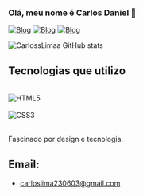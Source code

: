 ### Olá, meu nome é Carlos Daniel 👋

[![Blog](https://img.shields.io/badge/LinkedIn-0077B5?style=for-the-badge&logo=linkedin&logoColor=white)](https://www.linkedin.com/in/carlos-daniel-de-queiroz-lima/)
[![Blog](https://img.shields.io/badge/GitHub-100000?style=for-the-badge&logo=github&logoColor=white)](https://github.com/CarlossLimaa)
[![Blog](https://img.shields.io/badge/Instagram-E4405F?style=for-the-badge&logo=instagram&logoColor=white)](https://instagram.com/carloss.real?igshid=ZDdkNTZiNTM=)

![CarlossLimaa GitHub stats](https://github-readme-stats.vercel.app/api?username=CarlossLimaa&show_icons=true&theme=radical)

## Tecnologias que utilizo

<div style="display: inline_block"><br/>
<img align="center" alt="HTML5" src="https://img.shields.io/badge/HTML-239120?style=for-the-badge&logo=html5&logoColor=white"/>

<div style="display: inline_block"><br/>
<img align="center" alt="CSS3" src="https://img.shields.io/badge/CSS3-1572B6?style=for-the-badge&logo=css3&logoColor=white"/>
</div><br/>

Fascinado por design e tecnologia.

## Email:
- carloslima230603@gmail.com

